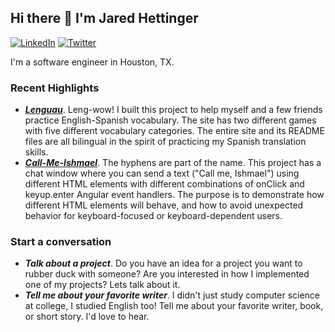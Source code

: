 ## Hi there 👋 I'm Jared Hettinger

[![LinkedIn](https://img.shields.io/badge/linkedin-%230077B5.svg?style=for-the-badge&logo=linkedin&logoColor=white&link=https://www.linkedin.com/in/jahettinger)](https://www.linkedin.com/in/jahettinger)
[![Twitter](https://img.shields.io/badge/Twitter-%231DA1F2.svg?style=for-the-badge&logo=Twitter&logoColor=white&link=https://twitter.com/_kafkaesc)](https://twitter.com/_kafkaesc)


I'm a software engineer in Houston, TX.

### Recent Highlights

* ***[Lenguau](https://kafkaesc.github.io/Lenguau/)***. Leng-wow! I built this project to help myself and a few friends practice English-Spanish vocabulary. The site has two different games with five different vocabulary categories. The entire site and its README files are all bilingual in the spirit of practicing my Spanish translation skills. 
* ***[Call-Me-Ishmael](https://kafkaesc.github.io/Call-Me-Ishmael/)***. The hyphens are part of the name. This project has a chat window where you can send a text ("Call me, Ishmael") using different HTML elements with different combinations of onClick and keyup.enter Angular event handlers. The purpose is to demonstrate how different HTML elements will behave, and how to avoid unexpected behavior for keyboard-focused or keyboard-dependent users.

### Start a conversation

* ***Talk about a project***. Do you have an idea for a project you want to rubber duck with someone? Are you interested in how I implemented one of my projects? Lets talk about it.
* ***Tell me about your favorite writer***. I didn't just study computer science at college, I studied English too! Tell me about your favorite writer, book, or short story. I'd love to hear.
